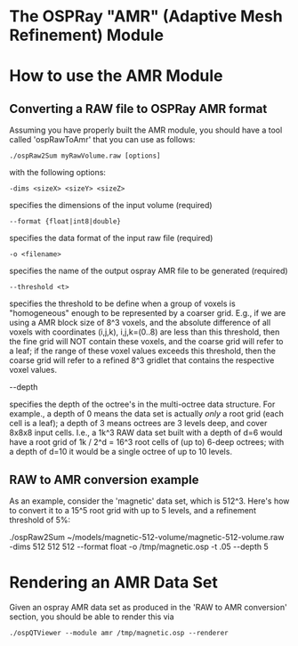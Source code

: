 The OSPRay "AMR" (Adaptive Mesh Refinement) Module
==================================================


How to use the AMR Module
=========================

Converting a RAW file to OSPRay AMR format
------------------------------------------

Assuming you have properly built the AMR module, you should have a
tool called 'ospRawToAmr' that you can use as follows:

    ./ospRaw2Sum myRawVolume.raw [options]

with the following options:

    -dims <sizeX> <sizeY> <sizeZ>

specifies the dimensions of the input volume (required)

    --format {float|int8|double}

specifies the data format of the input raw file (required)

    -o <filename>

specifies the name of the output ospray AMR file to be generated (required)

    --threshold <t>

specifies the threshold to be define when a group of voxels is
"homogeneous" enough to be represented by a coarser grid. E.g., if we
are using a AMR block size of 8^3 voxels, and the absolute difference
of all voxels with coordinates (i,j,k), i,j,k=(0..8) are less than
this threshold, then the fine grid will NOT contain these voxels, and
the coarse grid will refer to a leaf; if the range of these voxel
values exceeds this threshold, then the coarse grid will refer to a
refined 8^3 gridlet that contains the respective voxel values.

--depth <d>

specifies the depth of the octree's in the multi-octree data
structure. For example., a depth of 0 means the data set is actually
_only_ a root grid (each cell is a leaf); a depth of 3 means octrees
are 3 levels deep, and cover 8x8x8 input cells. I.e., a 1k^3 RAW data
set built with a depth of d=6 would have a root grid of 1k / 2^d =
16^3 root cells of (up to) 6-deep octrees; with a depth of d=10 it
would be a single octree of up to 10 levels.

RAW to AMR conversion example
-----------------------------

As an example, consider the 'magnetic' data set, which is
512^3. Here's how to convert it to a 15^5 root grid with up to 5
levels, and a refinement threshold of 5%:

  ./ospRaw2Sum ~/models/magnetic-512-volume/magnetic-512-volume.raw -dims 512 512 512 --format float -o /tmp/magnetic.osp -t .05 --depth 5


Rendering an AMR Data Set
=========================

Given an ospray AMR data set as produced in the 'RAW to AMR
conversion' section, you should be able to render this via

    ./ospQTViewer --module amr /tmp/magnetic.osp --renderer 
       
